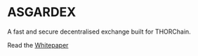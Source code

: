 # ASGARDEX
A fast and secure decentralised exchange built for THORChain. 

Read the [Whitepaper](https://github.com/thorchain/Resources/blob/master/Whitepapers/ASGARDEX/whitepaper-en.md)


